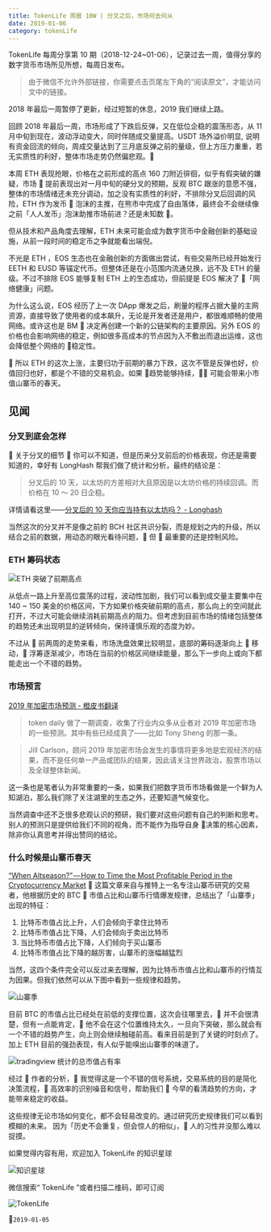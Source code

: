 ```yaml
---
title: TokenLife 周报 10W | 分叉之后，市场何去何从
date: 2019-01-06
category: tokenLife
---
```


TokenLife 每周分享第 10 期（2018-12-24~01-06），记录过去一周，值得分享的数字货币市场所见所想，每周日发布。

> 由于微信不允许外部链接，你需要点击页尾左下角的“阅读原文”，才能访问文中的链接。

2018 年最后一周暂停了更新，经过短暂的休息，2019 我们继续上路。

回顾 2018 年最后一周，市场形成了下跌后反弹，又在低位企稳的震荡形态，从 11 月中旬到现在，波动浮动变大，同时伴随成交量提高。USDT 场外溢价明显, 说明有资金回流的倾向，周成交量达到了三月底反弹之前的量级，但上方压力重重，若无实质性的利好，整体市场走势仍然偏悲观。

本周 ETH 表现抢眼，价格在之前形成的高点 160 刀附近徘徊，似乎有假突破的嫌疑，市场  提前表现出对一月中旬的硬分叉的预期，反观 BTC 跟涨的意愿不强，整体的市场情绪还未充分调动，加之没有实质性的利好，不排除分叉后回调的风险，ETH 作为发币  泡沫的主推，在熊市中完成了自由落体，最终会不会继续像之前「人人发币」泡沫助推市场前进？还是未知数 。

但从技术和产品角度去理解，ETH 未来可能会成为数字货币中金融创新的基础设施，从前一段时间的稳定币之争就能看出端倪。

不光是 ETH ，EOS 生态也在金融创新的方面做出尝试，有些交易所已经开始发行 EETH 和 EUSD 等锚定代币。但整体还是在小范围内流通兑换，远不及 ETH 的量级。不过不排除 EOS 能够复制 ETH 上的生态成功，但前提是 EOS 解决了 「网络健康」问题。

为什么这么说，EOS 经历了上一次 DApp 爆发之后，刷量的程序占据大量的主网资源，直接导致了使用者的成本飙升，无论是开发者还是用户，都很难顺畅的使用网络。或许这也是 BM  决定再创建一个新的公链架构的主要原因。另外 EOS 的价格也会影响网络的稳定，例如很多高成本的节点因为入不敷出而退出运维，这也会降低整个网络的  稳定性。

 所以 ETH 的这次上涨，主要归功于前期的暴力下跌，这次不管是反弹也好，价值回归也好，都是个不错的交易机会。如果  趋势能够持续， 可能会带来小市值山寨币的春天。

## 见闻

### 分叉到底会怎样

 关于分叉的细节  你可以不知道，但是历来分叉前后的价格表现，你还是需要知道的，幸好有 LongHash 帮我们做了统计和分析，最终的结论是：

> 分叉后的 10 天，以太坊的方差相对大且原因是以太坊价格的持续回调。而价格在 10 ～ 20 日企稳。

详情请看这里——[分叉后的 10 天你应当持有以太坊吗？ - Longhash](http://www.longhash.com.cn/news/%E5%88%86%E5%8F%89%E5%90%8E%E7%9A%8410%E5%A4%A9%E4%BD%A0%E5%BA%94%E5%BD%93%E6%8C%81%E6%9C%89%E4%BB%A5%E5%A4%AA%E5%9D%8A%E5%90%97)

当然这次的分叉并不是像之前的 BCH 社区共识分裂，而是规划之内的升级，所以结合之前的数据，用动态的眼光看待问题， 但  最重要的还是控制风险。

### ETH 筹码状态

![ETH 突破了前期高点](https://trello-attachments.s3.amazonaws.com/5aceaf1164c86a15f5956cda/5c21cec54869702e20f95181/72b061ed99218a0eeebfe6276b5a6e00/DwGyembV4AARVjN.jpg)

从低点一路上升至高位震荡的过程，波动性加剧，我们可以看到成交量主要集中在 140 ~ 150 美金的价格区间，下方如果价格突破前期的高点，那么向上的空间就此打开，不过大可能会继续消耗前期高点的阻力。但考虑到目前市场的情绪包括整体的趋势还未出现明显的逆转倾向，保持谨慎乐观的态度为妙。

不过从  前两周的走势来看，市场洗盘效果比较明显，底部的筹码逐渐向上  移动， 浮筹逐渐减少，市场在当前的价格区间继续能量，那么下一步向上或向下都能走出一个不错的趋势。

### 市场预言

[2019 年加密市场预测 - 橙皮书翻译](https://orange.xyz/p/291)

> token daily 做了一期调查，收集了行业内众多从业者对 2019 年加密市场的一些预测。其中有些已经成真了——比如 Tony Sheng 的那一条。

> Jill Carlson，顾问
> 2019 年加密市场会发生的事情将更多地是宏观经济的结果，而不是任何单一产品或团队的结果，因此请关注世界政治，股票市场以及全球整体新闻。

这一条也是笔者认为非常重要的一条，如果我们把数字货币市场看做是一个鲜为人知湖泊，那么我们除了关注湖里的生态之外，还要知道气候变化。

当然调查中还不乏很多悲观认识的预研，我们要对这些问题有自己的判断和思考。别人的预测只是提供给我们不同的视角，而不能作为指导自身  决策的核心因素，除非你认真思考并得出赞同的结论。

### 什么时候是山寨币春天

[“When Altseason?” — How to Time the Most Profitable Period in the Cryptocurrency Market](https://medium.com/@rektcapital/when-altseason-how-to-time-the-most-profitable-period-in-the-cryptocurrency-market-440c82a056dd)

这篇文章来自与推特上一名专注山寨币研究的交易者，他根据历史的 BTC  市值占比和山寨币行情爆发规律，总结出了「山寨季」出现的特征：

1. 比特币市值占比上升，人们会倾向于拿住比特币
2. 比特币市值占比下降，人们会倾向于卖出比特币
3. 当比特币市值占比下降，人们倾向于买山寨币
4. 比特币市值占比下降的越厉害，山寨币的涨幅越猛烈

当然，这四个条件完全可以反过来去理解，因为比特币市值占比和山寨币的行情互为因果。但我们依然可以从下图中看到一些规律和趋势。

![山寨季](https://trello-attachments.s3.amazonaws.com/5aceaf1164c86a15f5956cda/5c21cec54869702e20f95181/5cf5c3945b839757301e9a530d747b4b/image.png)

目前 BTC 的市值占比已经处在前低的支撑位置，这次会往哪里去， 并不会很清楚，但有一点能肯定， 他不会在这个位置维持太久，一旦向下突破，那么就会有一个不错的趋势产生，向上则会继续触碰前高。看来目前是到了关键的时刻点了。
加上 ETH 目前的强劲表现，有人似乎能嗅出山寨季的味道了。

![ tradingview 统计的总市值占有率](https://trello-attachments.s3.amazonaws.com/5aceaf1164c86a15f5956cda/5c21cec54869702e20f95181/44f0f17465250e607e14077d25eb429b/image.png)

经过  作者的分析， 我觉得这是一个不错的信号系统，交易系统的目的是简化决策流程， 高效率的识别噪音和信号，帮助我们  今早的看清趋势的方向，才能带来稳定的收益。

这些规律无论市场如何变化，都不会轻易改变的。通过研究历史规律我们可以看到模糊的未来。
因为「历史不会重复，但会惊人的相似」， 人的习性并没那么难以捉摸。

如果觉得内容有用，欢迎加入 TokenLife 的知识星球

![知识星球](https://trello-attachments.s3.amazonaws.com/5aceaf1164c86a15f5956cda/5b29a211cef01eee58d89b99/de8afc89c78ad66cf96adaf51e4c88bc/56077-b0fa40a32bb3e659.jpeg)

微信搜索“ TokenLife ”或者扫描二维码，即可订阅

![TokenLife](https://trello-attachments.s3.amazonaws.com/5aceaf1164c86a15f5956cda/5b29a211cef01eee58d89b99/94eef32abdcb7798a9df67e69c469b9e/56077-4723c9096e2d8e60.jpg)

`2019-01-05`
